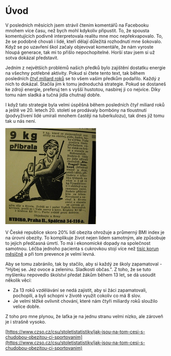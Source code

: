 # Úvod

V posledních měsících jsem strávil čtením komentářů na Facebooku mnohem více času, než bych mohl kdykoliv připustit. To, že spousta komentujících podivně interpretovala realitu mne moc nepřekvapovalo. To, že se podobně chovali i lidé, kteří dělají důležitá rozhodnutí mne šokovalo. Když se po uzavření škol začaly objevovat komentáře, že nám vyroste hloupá generace, tak mi to přišlo nepochopitelné. Horší stav jsem si už sotva dokázal představit.

Jedním z největších problémů našich předků bylo zajištění dostatku energie na všechny potřebné aktivity. Pokud si čtete tento text, tak během posledních [čtyř miliard roků](https://cs.wikipedia.org/wiki/Posledn%C3%AD_univerz%C3%A1ln%C3%AD_spole%C4%8Dn%C3%BD_p%C5%99edek) se to všem vašim předkům podařilo. Každý z nich to dokázal. Stačila jim k tomu jednoduchá strategie. Pokud se dostaneš ke zdroji energie, preferuj ten s vyšší hustotou, nasbírej ji co nejvíce. Díky tomu nám sladká a tučná jídla chutnají dobře.

I když tato strategie byla velmi úspěšná během posledních čtyř miliard roků a ještě ve 20. letech 20. století se prodávaly bombóny na tloustnutí \(podvyživení lidé umírali mnohem častěji na tuberkulozu\), tak dnes již tomu tak u nás není.

![](.gitbook/assets/1929-bombony-na-tloustnuti.jpg)

V České republice skoro 20% lidí obezita ohrožuje a průmerný BMI index je na úrovni obezity. To komplikuje život nejen lidem samotným, ale způsobuje to jejich předčasná úmrtí. To má i ekonomické dopady na společnost samotnou. Léčba jednoho pacienta s cukrovkou stojí více než [ tisíc korun měsíčně](https://socialnipolitika.eu/2019/11/naklady-na-lecbu-lidi-s-cukrovkou-vzrostly-za-pet-let-temer-o-petinu-duvodem-je-zejmena-pristup-k-modernim-lekum/) a při tom prevence je velmi levná.

Aby se tomu zabránilo, tak by stačilo, aby si každý ze školy zapamatoval - "Hýbej se. Jez ovoce a zeleninu. Sladkosti občas.". Z toho, že se tuto myšlenku nepovedlo školství předat žákům během 13 let, se dá usoudit několik věcí:

* Za 13 roků vzdělávání se nedá zajistit, aby si žáci zapamatovali, pochopili, a byli schopni v životě využít cokoliv co má 8 slov.
* Je velmi těžké ovlivnit chování, které nám čtyři miliardy roků sloužilo velice dobře.

Z toho pro mne plynou, že laťka je na jednu stranu velmi nízko, ale zároveň je i strašně vysoko.

[https://www.czso.cz/csu/stoletistatistiky/jak-jsou-na-tom-cesi-s-chudobou-obezitou-ci-sportovanim](https://www.czso.cz/csu/stoletistatistiky/jak-jsou-na-tom-cesi-s-chudobou-obezitou-ci-sportovanim)



## 

